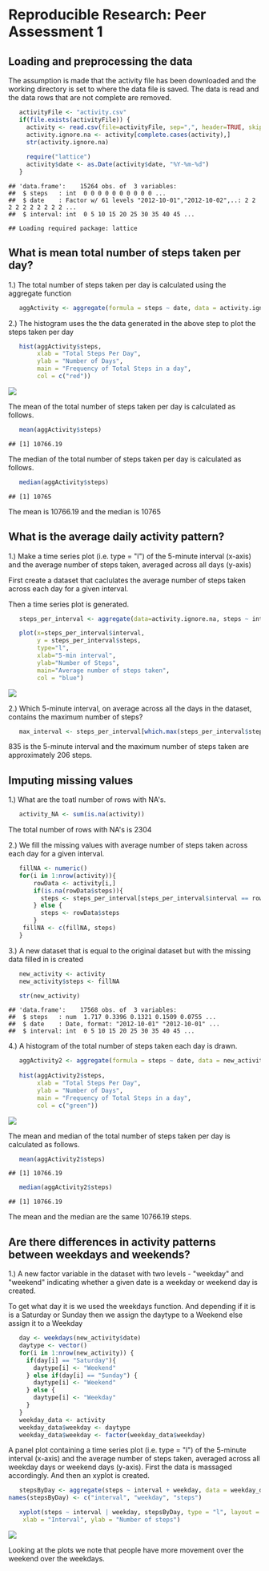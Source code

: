 # Reproducible Research: Peer Assessment 1



## Loading and preprocessing the data

The assumption is made that the activity file has been downloaded and the working directory is set to where the data file is saved.
The data is read and the data rows that are not complete are removed.

```r
   activityFile <- "activity.csv"
   if(file.exists(activityFile)) {
     activity <- read.csv(file=activityFile, sep=",", header=TRUE, skipNul=TRUE )
     activity.ignore.na <- activity[complete.cases(activity),]
     str(activity.ignore.na)
     
     require("lattice")
     activity$date <- as.Date(activity$date, "%Y-%m-%d")
   }
```

```
## 'data.frame':	15264 obs. of  3 variables:
##  $ steps   : int  0 0 0 0 0 0 0 0 0 0 ...
##  $ date    : Factor w/ 61 levels "2012-10-01","2012-10-02",..: 2 2 2 2 2 2 2 2 2 2 ...
##  $ interval: int  0 5 10 15 20 25 30 35 40 45 ...
```

```
## Loading required package: lattice
```

## What is mean total number of steps taken per day?
1.) The total number of steps taken per day is calculated using the aggregate function

```r
   aggActivity <- aggregate(formula = steps ~ date, data = activity.ignore.na, FUN=sum)
```

2.) The histogram uses the the data generated in the above step to plot the steps taken per day


```r
   hist(aggActivity$steps,
        xlab = "Total Steps Per Day",
        ylab = "Number of Days",
        main = "Frequency of Total Steps in a day",
        col = c("red"))
```

![](figure/unnamed-chunk-3-1.png) 

The mean of the total number of steps taken per day is calculated as follows.

```r
   mean(aggActivity$steps)
```

```
## [1] 10766.19
```

The median of the total number of steps taken per day is calculated as follows.

```r
   median(aggActivity$steps)
```

```
## [1] 10765
```

The mean is 10766.19 and the median is 10765

## What is the average daily activity pattern?

1.) Make a time series plot (i.e. type = "l") of the 5-minute interval (x-axis) and the average number of steps taken, averaged across all days (y-axis)

First create a dataset that caclulates the average number of steps taken across each day for a given interval.

Then a time series plot is generated.

```r
   steps_per_interval <- aggregate(data=activity.ignore.na, steps ~ interval, FUN=mean)

   plot(x=steps_per_interval$interval,
        y = steps_per_interval$steps, 
        type="l", 
        xlab="5-min interval", 
        ylab="Number of Steps",
        main="Average number of steps taken",
        col = "blue")
```

![](figure/unnamed-chunk-6-1.png) 

2.) Which 5-minute interval, on average across all the days in the dataset, contains the maximum number of steps?

```r
   max_interval <- steps_per_interval[which.max(steps_per_interval$steps),]
```
835 is the 5-minute interval and the maximum number of steps taken are approximately 206 steps.

## Imputing missing values
1.) What are the toatl number of rows with NA's. 

```r
   activity_NA <- sum(is.na(activity))
```
The total number of rows with NA's is 2304

2.) We fill the missing values with average number of steps taken across each day for a given interval.


```r
   fillNA <- numeric() 
   for(i in 1:nrow(activity)){
       rowData <- activity[i,]
       if(is.na(rowData$steps)){
         steps <- steps_per_interval[steps_per_interval$interval == rowData$interval, ]$steps
       } else {
         steps <- rowData$steps
       }
    fillNA <- c(fillNA, steps)
   }
```

3.) A new dataset that is equal to the original dataset but with the missing data filled in is created

```r
   new_activity <- activity
   new_activity$steps <- fillNA

   str(new_activity)
```

```
## 'data.frame':	17568 obs. of  3 variables:
##  $ steps   : num  1.717 0.3396 0.1321 0.1509 0.0755 ...
##  $ date    : Date, format: "2012-10-01" "2012-10-01" ...
##  $ interval: int  0 5 10 15 20 25 30 35 40 45 ...
```

4.) A histogram of the total number of steps taken each day is drawn.

```r
   aggActivity2 <- aggregate(formula = steps ~ date, data = new_activity, FUN=sum)
   
   hist(aggActivity2$steps,
        xlab = "Total Steps Per Day",
        ylab = "Number of Days",
        main = "Frequency of Total Steps in a day",
        col = c("green"))
```

![](figure/unnamed-chunk-11-1.png) 

The mean and median of the total number of steps taken per day is calculated as follows.

```r
   mean(aggActivity2$steps)
```

```
## [1] 10766.19
```

```r
   median(aggActivity2$steps) 
```

```
## [1] 10766.19
```
The mean and the median are the same 10766.19 steps.


## Are there differences in activity patterns between weekdays and weekends?
1.) A new factor variable in the dataset with two levels - "weekday" and "weekend" indicating whether a given date is a weekday or weekend day is created.

To get what day it is we used the weekdays function. And depending if it is is a Saturday or Sunday then we assign the daytype to a Weekend else assign it to a Weekday

```r
   day <- weekdays(new_activity$date)
   daytype <- vector()
   for(i in 1:nrow(new_activity)) {
     if(day[i] == "Saturday"){
       daytype[i] <- "Weekend"
     } else if(day[i] == "Sunday") {
       daytype[i] <- "Weekend"
     } else {
       daytype[i] <- "Weekday"
     }
   }
   weekday_data <- activity
   weekday_data$weekday <- daytype
   weekday_data$weekday <- factor(weekday_data$weekday)
```

A panel plot containing a time series plot (i.e. type = "l") of the 5-minute interval (x-axis) and the average number of steps taken, averaged across all weekday days or weekend days (y-axis). First the data is massaged accordingly. And then an xyplot is created.


```r
   stepsByDay <- aggregate(steps ~ interval + weekday, data = weekday_data, mean)
names(stepsByDay) <- c("interval", "weekday", "steps")

   xyplot(steps ~ interval | weekday, stepsByDay, type = "l", layout = c(1, 2), 
    xlab = "Interval", ylab = "Number of steps")
```

![](figure/unnamed-chunk-14-1.png) 

Looking at the plots we note that people have more movement over the weekend over the weekdays.

